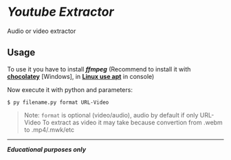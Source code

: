# _Youtube Extractor_
Audio or video extractor

## Usage
To use it you have to install **_ffmpeg_** (Recommend to install it with [**chocolatey**](https://community.chocolatey.org/packages/ffmpeg) [Windows], in [**Linux use apt**](https://ubunlog.com/ffmpeg-software-gratuito-audio-video/) in console)

Now execute it with python and parameters:

```shell
$ py filename.py format URL-Video
```
> Note: `format` is optional (video/audio), audio by default if only URL-Video
To extract as video it may take because convertion from .webm to .mp4/.mwk/etc

---
**_Educational purposes only_**